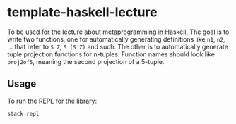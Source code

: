 # template-haskell-lecture
To be used for the lecture about metaprogramming in Haskell.
The goal is to write two functions, one for automatically generating definitions like `n1`, `n2`, ... that refer to `S Z`, `S (S Z)` and such.
The other is to automatically generate tuple projection functions for n-tuples. Function names should look like `proj2of5`, meaning the second projection of a 5-tuple.

## Usage

To run the REPL for the library:

```
stack repl
```
